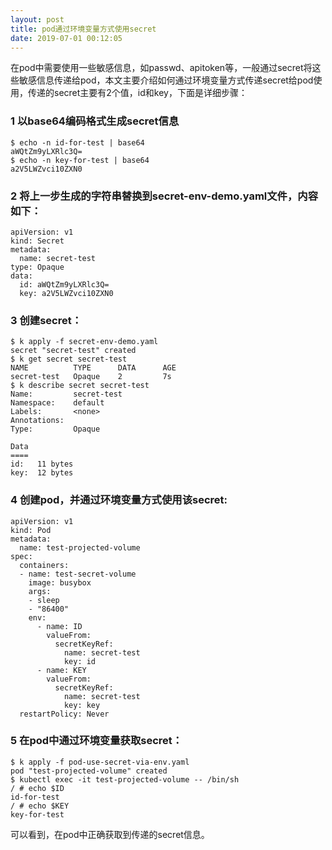 ```yaml
---
layout: post
title: pod通过环境变量方式使用secret
date: 2019-07-01 00:12:05
---
```


在pod中需要使用一些敏感信息，如passwd、apitoken等，一般通过secret将这些敏感信息传递给pod，本文主要介绍如何通过环境变量方式传递secret给pod使用，传递的secret主要有2个值，id和key，下面是详细步骤：

### 1 以base64编码格式生成secret信息

```
$ echo -n id-for-test | base64
aWQtZm9yLXRlc3Q=
$ echo -n key-for-test | base64
a2V5LWZvci10ZXN0
```

### 2 将上一步生成的字符串替换到secret-env-demo.yaml文件，内容如下：

```
apiVersion: v1
kind: Secret
metadata:
  name: secret-test
type: Opaque
data:
  id: aWQtZm9yLXRlc3Q=
  key: a2V5LWZvci10ZXN0
```

### 3 创建secret：

```
$ k apply -f secret-env-demo.yaml
secret "secret-test" created
$ k get secret secret-test
NAME          TYPE      DATA      AGE
secret-test   Opaque    2         7s
$ k describe secret secret-test
Name:         secret-test
Namespace:    default
Labels:       <none>
Annotations:
Type:         Opaque

Data
====
id:   11 bytes
key:  12 bytes
```

### 4 创建pod，并通过环境变量方式使用该secret:

```
apiVersion: v1
kind: Pod
metadata:
  name: test-projected-volume 
spec:
  containers:
  - name: test-secret-volume
    image: busybox
    args:
    - sleep
    - "86400"
    env:
      - name: ID
        valueFrom:
          secretKeyRef:
            name: secret-test
            key: id
      - name: KEY
        valueFrom:
          secretKeyRef:
            name: secret-test
            key: key
  restartPolicy: Never
```

### 5 在pod中通过环境变量获取secret：

```
$ k apply -f pod-use-secret-via-env.yaml
pod "test-projected-volume" created
$ kubectl exec -it test-projected-volume -- /bin/sh
/ # echo $ID
id-for-test
/ # echo $KEY
key-for-test
```

可以看到，在pod中正确获取到传递的secret信息。
